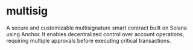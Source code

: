 # multisig
A secure and customizable multisignature smart contract built on Solana using Anchor. It enables decentralized control over account operations, requiring multiple approvals before executing critical transactions.
